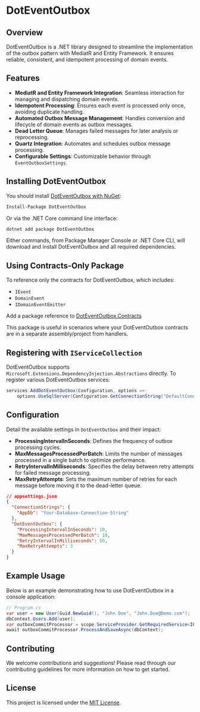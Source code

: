# DotEventOutbox

## Overview

DotEventOutbox is a .NET library designed to streamline the implementation of the outbox pattern with MediatR and Entity Framework. It ensures reliable, consistent, and idempotent processing of domain events.

## Features

- **MediatR and Entity Framework Integration**: Seamless interaction for managing and dispatching domain events.
- **Idempotent Processing**: Ensures each event is processed only once, avoiding duplicate handling.
- **Automated Outbox Message Management**: Handles conversion and lifecycle of domain events as outbox messages.
- **Dead Letter Queue**: Manages failed messages for later analysis or reprocessing.
- **Quartz Integration**: Automates and schedules outbox message processing.
- **Configurable Settings**: Customizable behavior through `EventOutboxSettings`.

## Installing DotEventOutbox

You should install [DotEventOutbox with NuGet](https://www.nuget.org/packages/DotEventOutbox):

```bash
Install-Package DotEventOutbox
```

Or via the .NET Core command line interface:

```bash
dotnet add package DotEventOutbox
```

Either commands, from Package Manager Console or .NET Core CLI, will download and install DotEventOutbox and all required dependencies.

## Using Contracts-Only Package

To reference only the contracts for DotEventOutbox, which includes:

- `IEvent`
- `DomainEvent`
- `IDomainEventEmitter`

Add a package reference to [DotEventOutbox.Contracts](https://www.nuget.org/packages/DotEventOutbox.Contracts)

This package is useful in scenarios where your DotEventOutbox contracts are in a separate assembly/project from handlers.

## Registering with `IServiceCollection`

DotEventOutbox supports `Microsoft.Extensions.DependencyInjection.Abstractions` directly. To register various DotEventOutbox services:

```csharp
services.AddDotEventOutbox(Configuration, options =>
    options.UseSqlServer(Configuration.GetConnectionString("DefaultConnection")));
```

## Configuration

Detail the available settings in `DotEventOutbox` and their impact:

- **ProcessingIntervalInSeconds**: Defines the frequency of outbox processing cycles.
- **MaxMessagesProcessedPerBatch**: Limits the number of messages processed in a single batch to optimize performance.
- **RetryIntervalInMilliseconds**: Specifies the delay between retry attempts for failed message processing.
- **MaxRetryAttempts**: Sets the maximum number of retries for each message before moving it to the dead-letter queue.

```json
// appsettings.json
{
  "ConnectionStrings": {
    "AppDb": "Your-Database-Connection-String"
  },
  "DotEventOutbox": {
    "ProcessingIntervalInSeconds": 10,
    "MaxMessagesProcessedPerBatch": 10,
    "RetryIntervalInMilliseconds": 50,
    "MaxRetryAttempts": 3
  }
}
```

## Example Usage

Below is an example demonstrating how to use DotEventOutbox in a console application:

```csharp
// Program.cs
var user = new User(Guid.NewGuid(), "John Doe", "John.Doe@Demo.com");
dbContext.Users.Add(user);
var outboxCommitProcessor = scope.ServiceProvider.GetRequiredService<IOutboxCommitProcessor>();
await outboxCommitProcessor.ProcessAndSaveAsync(dbContext);
```

## Contributing

We welcome contributions and suggestions! Please read through our contributing guidelines for more information on how to get started.

## License

This project is licensed under the [MIT License](LICENSE.md).
